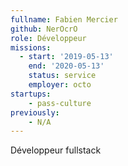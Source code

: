 ```yaml
---
fullname: Fabien Mercier
github: NerOcrO
role: Développeur
missions:
  - start: '2019-05-13'
    end: '2020-05-13'
    status: service
    employer: octo
startups:
    - pass-culture
previously:
    - N/A
---
```


Développeur fullstack
